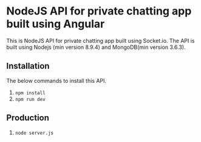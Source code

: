# NodeJS API for private chatting app built using Angular

This is NodeJS API for private chatting app built using Socket.io. 
The API is built using Nodejs (min version 8.9.4) and MongoDB(min version 3.6.3).

## Installation 
The below commands to install this API.
1. `npm install`
2. `npm run dev`

## Production
1. `node server.js`
